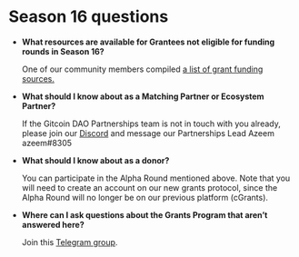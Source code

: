 # Season 16 questions

*   **What resources are available for Grantees not eligible for funding rounds in Season 16?**

    One of our community members compiled [a list of grant funding sources.](https://twitter.com/jeremyanew/status/1590043618672508928?s=21)
*   **What should I know about as a Matching Partner or Ecosystem Partner?**

    If the Gitcoin DAO Partnerships team is not in touch with you already, please join our [Discord](https://discord.gg/gitcoin) and message our Partnerships Lead Azeem azeem#8305
*   **What should I know about as a donor?**

    You can participate in the Alpha Round mentioned above. Note that you will need to create an account on our new grants protocol, since the Alpha Round will no longer be on our previous platform (cGrants).
*   **Where can I ask questions about the Grants Program that aren’t answered here?**

    Join this [Telegram group](https://t.me/+xiZqWLiVx2YxYjA5).
